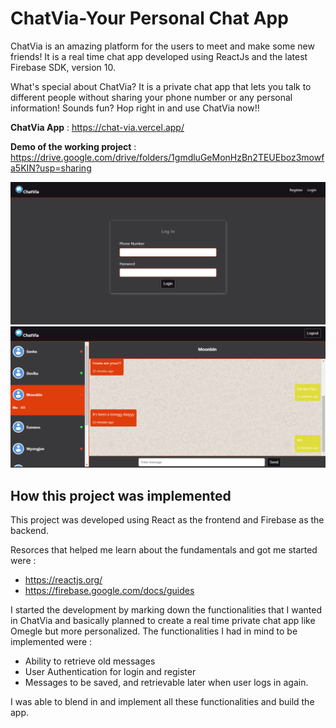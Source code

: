 # ChatVia-Your Personal Chat App
ChatVia is an amazing platform for the users to meet and make some new friends! It is a real time chat app developed using ReactJs and the latest Firebase SDK, version 10.

What's special about ChatVia? It is a private chat app that lets you talk to different people without sharing your phone number or any personal information!
Sounds fun? Hop right in and use ChatVia now!!

__ChatVia App__ : https://chat-via.vercel.app/

__Demo of the working project__ : https://drive.google.com/drive/folders/1gmdluGeMonHzBn2TEUEboz3mowfa5KIN?usp=sharing

![Preview](assets/login.png)
![Preview](assets/landing.png )

## How this project was implemented
This project was developed using React as the frontend and Firebase as the backend.

Resorces that helped me learn about the fundamentals and got me started were :
* https://reactjs.org/
* https://firebase.google.com/docs/guides


I started the development by marking down the functionalities that I wanted in ChatVia and basically planned to create a real time private chat app like Omegle but more personalized.
The functionalities I had in mind to be implemented were :
* Ability to retrieve old messages
* User Authentication for login and register
* Messages to be saved, and retrievable later when user logs in again.

I was able to blend in and implement all these functionalities and build the app.
